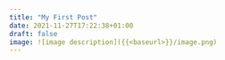 ```yaml
---
title: "My First Post"
date: 2021-11-27T17:22:38+01:00
draft: false
image: ![image description]({{<baseurl>}}/image.png)
---
```


